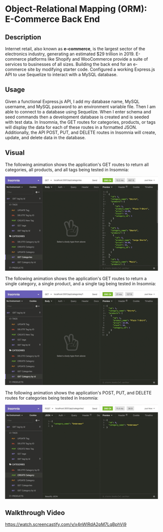 # Object-Relational Mapping (ORM): E-Commerce Back End

## Description

Internet retail, also known as **e-commerce**, is the largest sector of the electronics industry, generating an estimated $29 trillion in 2019. E-commerce platforms like Shopify and WooCommerce provide a suite of services to businesses of all sizes. Building the back end for an e-commerce site by modifying starter code. Configured a working Express.js API to use Sequelize to interact with a MySQL database.

## Usage

Given a functional Express.js API, I add my database name, MySQL username, and MySQL password to an environment variable file. Then I am able to connect to a database using Sequelize. When I enter schema and seed commands then a development database is created and is seeded with test data. In Insomnia, the GET routes for categories, products, or tags will display the data for each of these routes in a formatted JSON. Additionally, the API POST, PUT, and DELETE routes in Insomnia will create, update, and delete data in the database.

## Visual

The following animation shows the application's GET routes to return all categories, all products, and all tags being tested in Insomnia:

![In Insomnia, the user tests “GET tags,” “GET Categories,” and “GET All Products.”.](./Assets/13-orm-homework-demo-01.gif)

The following animation shows the application's GET routes to return a single category, a single product, and a single tag being tested in Insomnia:

![In Insomnia, the user tests “GET tag by id,” “GET Category by ID,” and “GET One Product.”](./Assets/13-orm-homework-demo-02.gif)

The following animation shows the application's POST, PUT, and DELETE routes for categories being tested in Insomnia:

![In Insomnia, the user tests “DELETE Category by ID,” “CREATE Category,” and “UPDATE Category.”](./Assets/13-orm-homework-demo-03.gif)


## Walkthrough Video 

https://watch.screencastify.com/v/x4nWIRdA2pM7LqBphVj9



